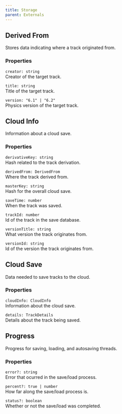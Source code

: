 ```yaml
---
title: Storage
parent: Externals
---
```


## Derived From

Stores data indicating where a track originated from.

### Properties

`creator: string`\
Creator of the target track.

`title: string`\
Title of the target track.

`version: "6.1" | "6.2"`\
Physics version of the target track.

## Cloud Info

Information about a cloud save.

### Properties

`derivativeKey: string`\
Hash related to the track derivation.

`derivedFrom: DerivedFrom`\
Where the track derived from.

`masterKey: string`\
Hash for the overall cloud save.

`saveTime: number`\
When the track was saved.

`trackId: number`\
Id of the track in the save database.

`versionTitle: string`\
What version the track originates from.

`versionId: string`\
Id of the version the track originates from.

## Cloud Save

Data needed to save tracks to the cloud.

### Properties

`cloudInfo: CloudInfo`\
Information about the cloud save.

`details: TrackDetails`\
Details about the track being saved.

## Progress

Progress for saving, loading, and autosaving threads.

### Properties

`error?: string`\
Error that ocurred in the save/load process.

`percent?: true | number`\
How far along the save/load process is.

`status?: boolean`\
Whether or not the save/load was completed.
